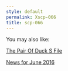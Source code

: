 ```yaml
---
style: default
permalink: Xscp-066
title: scp-066
---
```

You may also like:

[The Pair Of Duck S File](http://scp-wiki.net/the-pair-of-duck-s-file)

[News for June 2016](http://scp-wiki.net/news-06-2016)
